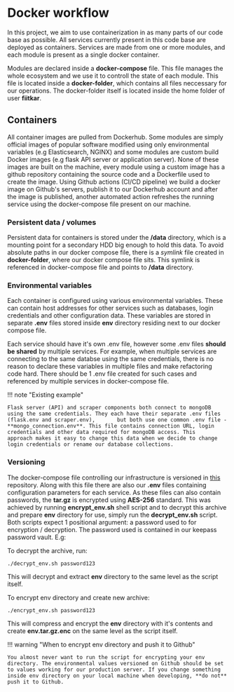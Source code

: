 # Docker workflow
In this project, we aim to use containerization in as many parts of our code base as possible. All services currently present in this code base are deployed as containers. Services are made from one or more modules, and each module is present as a single docker container.

Modules are declared inside a **docker-compose** file. This file manages the whole ecosystem and we use it to controll the state of each module. This file is located inside a **docker-folder**, which contains all files neccessary for our operations. The docker-folder itself is located inside the home folder of user **fiitkar**.

## Containers
All container images are pulled from Dockerhub. Some modules are simply official images of popular software modified using only environmental variables (e.g Elasticsearch, NGINX) and some modules are custom build Docker images (e.g flask API server or application server). None of these images are built on the machine, every module using a custom image has a github repository containing the source code and a Dockerfile used to create the image. Using Github actions (CI/CD pipeline) we build a docker image on Github's servers, publish it to our Dockerhub account and after the image is published, another automated action refreshes the running service using the docker-compose file present on our machine. 

### Persistent data / volumes
Persistent data for containers is stored under the **/data** directory, which is a mounting point for a secondary HDD big enough to hold this data. To avoid absolute paths in our docker compose file, there is a _symlink_ file created in **docker-folder**, where our docker compose file sits. This symlink is referenced in docker-compose file and points to **/data** directory.

### Environmental variables
Each container is configured using various environmental variables. These can contain host addresses for other services such as databases, login credentials and other configuration data. These variables are stored in separate **.env** files stored inside **env** directory residing next to our docker compose file. 


Each service should have it's own .env file, however some .env files **should be shared** by multiple services. For example, when multiple services are connecting to the same databse using the same credentials, there is no reason to declare these variables in multiple files and make refactoring code hard. There should be 1 .env file created for such cases and referenced by multiple services in docker-compose file. 

!!! note "Existing example"

    Flask server (API) and scraper components both connect to mongoDB using the same credentials. They each have their separate .env files (flask.env and scraper.env),       but both use one common .env file - **mongo_connection.env**. This file contains connection URL, login credentials and other data required for mongoDB access. This       approach makes it easy to change this data when we decide to change login credentials or rename our database collections.

### Versioning
The docker-compose file controlling our infrastructure is versioned in [this](https://github.com/FIIT-TEAM8/infrastructure) repository. Along with this file there are also our **.env** files containing configuration parameters for each service. As these files can also contain passwords, the **tar.gz**
 is encrypted using **AES-256** standard. This was achieved by running **encrypt_env.sh** shell script and to decrypt this archive and prepare **env** directory for use, simply run the **decrypt_env.sh** script. Both scripts expect 1 positional argument: a password used to for encryption / decryption. The password used is contained in our keepass password vault. E.g:
 
To decrypt the archive, run:
```
./decrypt_env.sh password123
```
This will decrypt and extract **env** directory to the same level as the script itself.

To encrypt env directory and create new archive:
```
./encrypt_env.sh password123
```
This will compress and encrypt the **env** directory with it's contents and create **env.tar.gz.enc** on the same level as the script itself.

!!! warning "When to encrypt env directory and push it to Github"

    You almost never want to run the script for encrypting your env directory. The environmental values versioned on Github should be set to values working for our production server. If you change something inside env directory on your local machine when developing, **do not** push it to Github.
    
